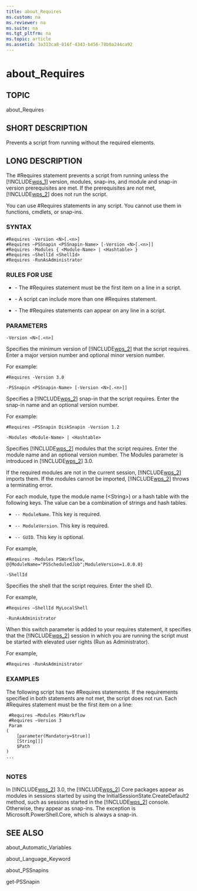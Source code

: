 ```yaml
---
title: about_Requires
ms.custom: na
ms.reviewer: na
ms.suite: na
ms.tgt_pltfrm: na
ms.topic: article
ms.assetid: 3a313ca8-816f-4343-b456-78b0a244ca92
---
```

# about_Requires
## TOPIC  
 about\_Requires  
  
## SHORT DESCRIPTION  
 Prevents a script from running without the required elements.  
  
## LONG DESCRIPTION  
 The \#Requires statement prevents a script from running unless the [!INCLUDE[wps_1]()] version, modules, snap\-ins, and module and snap\-in version prerequisites are met. If the prerequisites are not met, [!INCLUDE[wps_2]()] does not run the script.  
  
 You can use \#Requires statements in any script. You cannot use them in functions, cmdlets, or snap\-ins.  
  
### SYNTAX  
  
```  
#Requires -Version <N>[.<n>]   
#Requires –PSSnapin <PSSnapin-Name> [-Version <N>[.<n>]]  
#Requires -Modules { <Module-Name> | <Hashtable> }   
#Requires –ShellId <ShellId>  
#Requires -RunAsAdministrator  
```  
  
### RULES FOR USE  
  
-   \- The \#Requires statement must be the first item on a line in a script.  
  
-   \- A script can include more than one \#Requires statement.  
  
-   \- The \#Requires statements can appear on any line in a script.  
  
### PARAMETERS  
  
```  
-Version <N>[.<n>]  
```  
  
 Specifies the minimum version of [!INCLUDE[wps_2]()] that the script requires. Enter a major version number and optional minor version number.  
  
 For example:  
  
```  
#Requires -Version 3.0  
```  
  
```  
-PSSnapin <PSSnapin-Name> [-Version <N>[.<n>]]  
```  
  
 Specifies a [!INCLUDE[wps_2]()] snap\-in that the script requires. Enter the snap\-in name and an optional version number.  
  
 For example:  
  
```  
#Requires –PSSnapin DiskSnapin -Version 1.2  
```  
  
```  
-Modules <Module-Name> | <Hashtable>  
```  
  
 Specifies [!INCLUDE[wps_2]()] modules that the script requires. Enter the module name and an optional version number. The Modules parameter is introduced in [!INCLUDE[wps_2]()] 3.0.  
  
 If the required modules are not in the current session, [!INCLUDE[wps_2]()] imports them. If the modules cannot be imported, [!INCLUDE[wps_2]()] throws a terminating error.  
  
 For each module, type the module name \(\<String\>\) or a hash table with the following keys. The value can be a combination of strings and hash tables.  
  
-   `-- ModuleName`. This key is required.  
  
-   `-- ModuleVersion`. This key is required.  
  
-   `-- GUID`. This key is optional.  
  
 For example,  
  
```  
#Requires -Modules PSWorkflow, @{ModuleName="PSScheduledJob";ModuleVersion=1.0.0.0}  
```  
  
```  
-ShellId  
```  
  
 Specifies the shell that the script requires. Enter the shell ID.  
  
 For example,  
  
```  
#Requires –ShellId MyLocalShell  
```  
  
```  
-RunAsAdministrator  
```  
  
 When this switch parameter is added to your requires statement, it specifies that the [!INCLUDE[wps_2]()] session in which you are running the script must be started with elevated user rights \(Run as Administrator\).  
  
 For example,  
  
```  
#Requires -RunAsAdministrator  
```  
  
### EXAMPLES  
 The following script has two \#Requires statements. If the requirements specified in both statements are not met, the script does not run. Each \#Requires statement must be the first item on a line:  
  
```  
 #Requires –Modules PSWorkflow  
 #Requires –Version 3  
 Param  
(  
    [parameter(Mandatory=$true)]  
    [String[]]  
    $Path  
)  
...  
  
```  
  
### NOTES  
 In [!INCLUDE[wps_2]()] 3.0, the [!INCLUDE[wps_2]()] Core packages appear as modules in sessions started by using the InitialSessionState.CreateDefault2 method, such as sessions started in the [!INCLUDE[wps_2]()] console. Otherwise, they appear as snap\-ins. The exception is Microsoft.PowerShell.Core, which is always a snap\-in.  
  
## SEE ALSO  
 about\_Automatic\_Variables  
  
 about\_Language\_Keyword  
  
 about\_PSSnapins  
  
 get\-PSSnapin